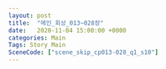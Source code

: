 ```yaml
---
layout: post
title:  "메인_회상_013~028장"
date:   2020-11-04 15:00:00 +0000
categories: Main
Tags: Story Main
SceneCode: ["scene_skip_cp013-028_q1_s10"]
---
```


